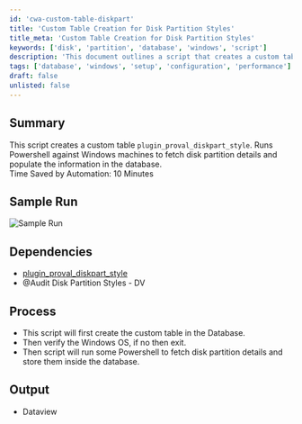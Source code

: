 ```yaml
---
id: 'cwa-custom-table-diskpart'
title: 'Custom Table Creation for Disk Partition Styles'
title_meta: 'Custom Table Creation for Disk Partition Styles'
keywords: ['disk', 'partition', 'database', 'windows', 'script']
description: 'This document outlines a script that creates a custom table named `plugin_proval_diskpart_style` and runs PowerShell on Windows machines to retrieve disk partition details, subsequently populating this information in the database. This process saves approximately 10 minutes by automating the retrieval of disk details.'
tags: ['database', 'windows', 'setup', 'configuration', 'performance']
draft: false
unlisted: false
---
```

## Summary

This script creates a custom table `plugin_proval_diskpart_style`. Runs Powershell against Windows machines to fetch disk partition details and populate the information in the database.  
Time Saved by Automation: 10 Minutes

## Sample Run

![Sample Run](..\..\..\static\img\Audit-Diskpart-to-Custom-DV\image_1.png)

## Dependencies

- [plugin_proval_diskpart_style](https://proval.itglue.com/DOC-5078775-8038983)  
- @Audit Disk Partition Styles - DV

## Process

- This script will first create the custom table in the Database.
- Then verify the Windows OS, if no then exit.
- Then script will run some Powershell to fetch disk partition details and store them inside the database.

## Output

- Dataview



